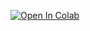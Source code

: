 [![Open In Colab](https://colab.research.google.com/assets/colab-badge.svg)](https://colab.research.google.com/github/devluz2023/clustering/blob/main/notebook.ipynb)
